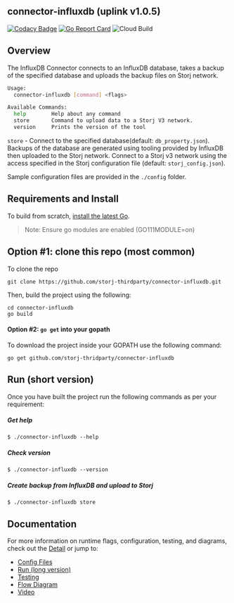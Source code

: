 ## connector-influxdb (uplink v1.0.5)

[![Codacy Badge](https://api.codacy.com/project/badge/Grade/d0e808e60a4a4ab79c9fa0fd188b3171)](https://app.codacy.com/gh/storj-thirdparty/connector-influxdb?utm_source=github.com&utm_medium=referral&utm_content=storj-thirdparty/connector-influxdb&utm_campaign=Badge_Grade_Dashboard)
[![Go Report Card](https://goreportcard.com/badge/github.com/utropicmedia/storj-influxdb)](https://goreportcard.com/report/github.com/utropicmedia/storj-influxdb)
![Cloud Build](https://storage.googleapis.com/storj-utropic-services-badges/builds/connector-influxdb/branches/master.svg)

## Overview

The InfluxDB Connector connects to an InfluxDB database, takes a backup of the specified database and uploads the backup files on Storj network.

```bash
Usage:
  connector-influxdb [command] <flags>

Available Commands:
  help        Help about any command
  store       Command to upload data to a Storj V3 network.
  version     Prints the version of the tool

```

`store` - Connect to the specified database(default: `db_property.json`).  Backups of the database are generated using tooling provided by InfluxDB then uploaded to the Storj network.  Connect to a Storj v3 network using the access specified in the Storj configuration file (default: `storj_config.json`). 

Sample configuration files are provided in the `./config` folder. 

## Requirements and Install

To build from scratch, [install the latest Go](https://golang.org/doc/install#install). 

> Note: Ensure go modules are enabled (GO111MODULE=on)

## Option #1: clone this repo (most common)

To clone the repo

```
git clone https://github.com/storj-thirdparty/connector-influxdb.git
```

Then, build the project using the following:

```
cd connector-influxdb
go build
```

#### Option #2:  ``go get`` into your gopath

 To download the project inside your GOPATH use the following command:

```
go get github.com/storj-thridparty/connector-influxdb
```

## Run (short version)

Once you have built the project run the following commands as per your requirement:

##### Get help

```
$ ./connector-influxdb --help
```

##### Check version

```
$ ./connector-influxdb --version
```

##### Create backup from InfluxDB and upload to Storj

```
$ ./connector-influxdb store 
```

## Documentation

For more information on runtime flags, configuration, testing, and diagrams, check out the [Detail](//github.com/storj-thirdparty/wiki/Detail) or jump to:

* [Config Files](//github.com/storj-thirdparty/connector-influxdb/wiki/#config-files)
* [Run (long version)](//github.com/storj-thirdparty/connector-influxdb/wiki/#run)
* [Testing](//github.com/storj-thirdparty/connector-influxdb/wiki/#testing)
* [Flow Diagram](//github.com/storj-thirdparty/connector-influxdb/wiki/#flow-diagram)
* [Video](//github.com/storj-thirdparty/connector-influxdb/docs/videos)

